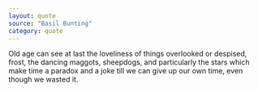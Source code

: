 ```yaml
---
layout: quote
source: "Basil Bunting"
category: quote
---
```


Old age can see at last the loveliness of things overlooked or despised, frost, the dancing maggots, sheepdogs, and particularly the stars which make time a paradox and a joke till we can give up our own time, even though we wasted it.

